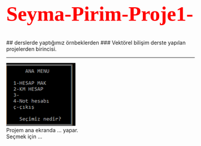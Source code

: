<h1 style="color:red; font-family: Times New Roman; font-size:55px"> Seyma-Pirim-Proje1- </h1>
## derslerde yaptığımız örnbeklerden
### Vektörel bilişim derste yapılan projelerden birincisi.
<hr>
<img src="projeresimleri/anaekran.PNG" alt="anaekran">
<br>
Projem ana ekranda ... yapar.<br>
Seçmek için ...
